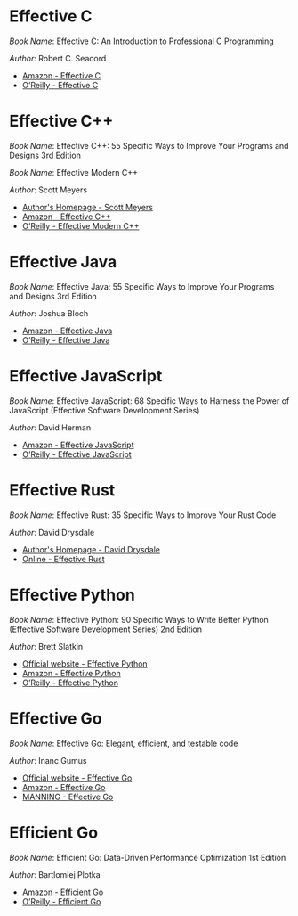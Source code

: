 # Effective C

*Book Name*: Effective C: An Introduction to Professional C Programming

*Author*: Robert C. Seacord

* [Amazon - Effective C](https://www.amazon.com/Effective-Introduction-Professional-Robert-Seacord/dp/1718501048)
* [O’Reilly - Effective C](https://www.oreilly.com/library/view/effective-c/9781098125677/)

# Effective C++

*Book Name*: Effective C++: 55 Specific Ways to Improve Your Programs and Designs 3rd Edition

*Book Name*: Effective Modern C++

*Author*: Scott Meyers

* [Author's Homepage - Scott Meyers](https://www.aristeia.com/books.html)
* [Amazon - Effective C++](https://www.amazon.com/Effective-Specific-Improve-Programs-Designs/dp/0321334876)
* [O’Reilly - Effective Modern C++](https://www.oreilly.com/library/view/effective-c/9781098125677/)

# Effective Java

*Book Name*: Effective Java: 55 Specific Ways to Improve Your Programs and Designs 3rd Edition

*Author*: Joshua Bloch

* [Amazon - Effective Java](https://www.amazon.com/Effective-Java-Joshua-Bloch/dp/0134685997)
* [O’Reilly - Effective Java](https://www.oreilly.com/library/view/effective-java-3rd/9780134686097/)

# Effective JavaScript

*Book Name*: Effective JavaScript: 68 Specific Ways to Harness the Power of JavaScript (Effective Software Development Series)

*Author*: David Herman

* [Amazon - Effective JavaScript](https://www.amazon.com/Effective-JavaScript-Specific-Software-Development/dp/0321812182)
* [O’Reilly - Effective JavaScript](https://www.oreilly.com/library/view/effective-javascript-68/9780132902281/)

# Effective Rust

*Book Name*: Effective Rust: 35 Specific Ways to Improve Your Rust Code

*Author*: David Drysdale

* [Author's Homepage - David Drysdale](https://www.lurklurk.org/)
* [Online - Effective Rust](https://www.lurklurk.org/effective-rust/)

# Effective Python

*Book Name*: Effective Python: 90 Specific Ways to Write Better Python (Effective Software Development Series) 2nd Edition

*Author*: Brett Slatkin

* [Official website - Effective Python](https://effectivepython.com/)
* [Amazon - Effective Python](https://www.amazon.com/Effective-Python-Specific-Software-Development/dp/0134853989)
* [O’Reilly - Effective Python](https://www.oreilly.com/library/view/effective-python-90/9780134854717/)

# Effective Go

*Book Name*: Effective Go: Elegant, efficient, and testable code

*Author*: Inanc Gumus

* [Official website - Effective Go](https://go.dev/doc/effective_go)
* [Amazon - Effective Go](https://www.amazon.com/Effective-Go-Elegant-efficient-testable/dp/1617299898)
* [MANNING - Effective Go](https://www.manning.com/books/effective-go)

# Efficient Go

*Book Name*: Efficient Go: Data-Driven Performance Optimization 1st Edition

*Author*: Bartlomiej Plotka

* [Amazon - Efficient Go](https://www.amazon.com/Efficient-Go-Data-Driven-Performance-Optimization/dp/1098105710)
* [O’Reilly - Efficient Go](https://www.oreilly.com/library/view/efficient-go/9781098105709/)
